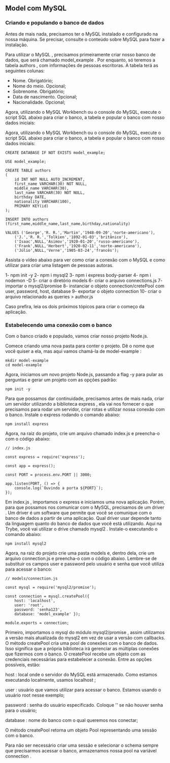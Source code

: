 ## Model com MySQL

### Criando e populando o banco de dados

Antes de mais nada, precisamos ter o MySQL instalado e configurado na nossa máquina. Se precisar, consulte o conteúdo sobre MySQL para fazer a instalação.

Para utilizar o MySQL , precisamos primeiramente criar nosso banco de dados, que será chamado model_example . Por enquanto, só teremos a tabela authors , com informações de pessoas escritoras. A tabela terá as seguintes colunas:

- Nome. Obrigatório;
- Nome do meio. Opcional;
- Sobrenome. Obrigatório;
- Data de nascimento. Opcional;
- Nacionalidade. Opcional;

Agora, utilizando o MySQL Workbench ou o console do MySQL, execute o script SQL abaixo para criar o banco, a tabela e popular o banco com nosso dados iniciais:

Agora, utilizando o MySQL Workbench ou o console do MySQL, execute o script SQL abaixo para criar o banco, a tabela e popular o banco com nosso dados iniciais:

    CREATE DATABASE IF NOT EXISTS model_example;

    USE model_example;

    CREATE TABLE authors
    (
        id INT NOT NULL AUTO_INCREMENT,
        first_name VARCHAR(30) NOT NULL,
        middle_name VARCHAR(30),
        last_name VARCHAR(30) NOT NULL,
        birthday DATE,
        nationality VARCHAR(100),
        PRIMARY KEY(id)
    );

    INSERT INTO authors (first_name,middle_name,last_name,birthday,nationality)

    VALUES ('George','R. R.','Martin','1948-09-20','norte-americano'),
        ('J.','R. R.','Tolkien','1892-01-03','britânico'),
        ('Isaac',NULL,'Asimov','1920-01-20','russo-americano'),
        ('Frank',NULL,'Herbert','1920-02-11','norte-americano'),
        ('Júlio',NULL,'Verne','1905-03-24','francês');

Assista o vídeo abaixo para ver como criar a conexão com o MySQL e como utilizar para criar uma listagem de pessoas autoras.

1- npm init -y 
2- npm i mysql2 
3- npm i express body-parser
4- npm i nodemon -D
5- criar o diretório models
6- criar o arquivo connections.js
7- importar o mysql2/promise
8- instanciar o objeto connection/cretePool com user, password, host, database
9- exportar o objeto connection
10- criar o arquivo relacionado as queries > author.js

Caso prefira, leia os dois próximos tópicos para criar o começo da aplicação.

### Estabelecendo uma conexão com o banco

Com o banco criado e populado, vamos criar nosso projeto Node.js.

Comece criando uma nova pasta para conter o projeto. Dê o nome que você quiser a ela, mas aqui vamos chamá-la de model-example :

    mkdir model-example
    cd model-example

Agora, iniciamos um novo projeto Node.js, passando a flag -y para pular as perguntas e gerar um projeto com as opções padrão:

    npm init -y

Para que possamos dar continuidade, precisamos antes de mais nada, criar um servidor utilizando a biblioteca express , ela vai nos fornecer o que precisamos para rodar um servidor, criar rotas e utilizar nossa conexão com o banco. Instale o express rodando o comando abaixo:

    npm install express

Agora, na raiz do projeto, crie um arquivo chamado index.js e preencha-o com o código abaixo:

    // index.js

    const express = require('express');

    const app = express();

    const PORT = process.env.PORT || 3000;

    app.listen(PORT, () => {
        console.log(`Ouvindo a porta ${PORT}`);
    });

Em index.js , importamos o express e iniciamos uma nova aplicação. Porém, para que possamos nos comunicar com o MySQL, precisamos de um driver . Um driver é um software que permite que você se comunique com o banco de dados a partir de uma aplicação. Qual driver usar depende tanto da linguagem quanto do banco de dados que você está utilizando. Aqui na Trybe, você vai utilizar o drive chamado mysql2 . Instale-o executando o comando abaixo:

    npm install mysql2

Agora, na raiz do projeto crie uma pasta models e, dentro dela, crie um arquivo connection.js e preencha-o com o código abaixo. Lembre-se de substituir os campos user e password pelo usuário e senha que você utiliza para acessar o banco:

    // models/connection.js

    const mysql = require('mysql2/promise');

    const connection = mysql.createPool({
        host: 'localhost',
        user: 'root',
        password: 'senha123',
        database: 'model_example' });

    module.exports = connection;

Primeiro, importamos o mysql do módulo mysql2/promise , assim utilizamos a versão mais atualizada do mysql2 em vez de usar a versão com callbacks.
O método createPool cria uma pool de conexões com o banco de dados. Isso significa que a própria biblioteca irá gerenciar as múltiplas conexões que fizermos com o banco. O createPool recebe um objeto com as credenciais necessárias para estabelecer a conexão. Entre as opções possíveis, estão:

host : local onde o servidor do MySQL está armazenado. Como estamos executando localmente, usamos localhost ;

user : usuário que vamos utilizar para acessar o banco. Estamos usando o usuário root nesse exemplo;

password : senha do usuário especificado. Coloque '' se não houver senha para o usuário;

database : nome do banco com o qual queremos nos conectar;

O método createPool retorna um objeto Pool representando uma sessão com o banco.

Para não ser necessário criar uma sessão e selecionar o schema sempre que precisarmos acessar o banco, armazenamos nossa pool na variável connection .
